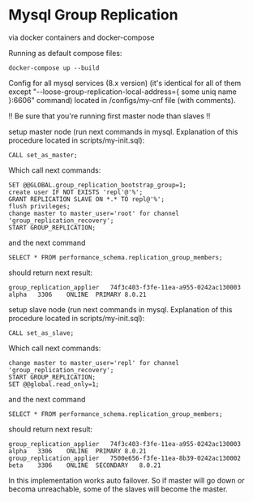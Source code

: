 # Mysql Group Replication

via docker containers and docker-compose

Running as default compose files:

    docker-compose up --build

Config for all mysql services (8.x version) (it's identical for all of them except "--loose-group-replication-local-address={ some uniq name }:6606" command)
located in /configs/my-cnf file (with comments).

!! Be sure that you're running first master node than slaves !!

setup master node (run next commands in mysql. Explanation of this procedure located in scripts/my-init.sql):

    CALL set_as_master;

Which call next commands:

    SET @@GLOBAL.group_replication_bootstrap_group=1;
    create user IF NOT EXISTS 'repl'@'%';
    GRANT REPLICATION SLAVE ON *.* TO repl@'%';
    flush privileges;
    change master to master_user='root' for channel 'group_replication_recovery';
    START GROUP_REPLICATION;

and the next command

    SELECT * FROM performance_schema.replication_group_members;

should return next result:

    group_replication_applier	74f3c403-f3fe-11ea-a955-0242ac130003	alpha	3306	ONLINE	PRIMARY	8.0.21

setup slave node (run next commands in mysql. Explanation of this procedure located in scripts/my-init.sql):

    CALL set_as_slave;

Which call next commands:

    change master to master_user='repl' for channel 'group_replication_recovery';
    START GROUP_REPLICATION;
    SET @@global.read_only=1;

and the next command

    SELECT * FROM performance_schema.replication_group_members;

should return next result:

    group_replication_applier	74f3c403-f3fe-11ea-a955-0242ac130003	alpha	3306	ONLINE	PRIMARY	8.0.21
    group_replication_applier	7500e656-f3fe-11ea-8b39-0242ac130002	beta	3306	ONLINE	SECONDARY	8.0.21

In this implementation works auto failover. So if master will go down or becoma unreachable, some of the slaves
will become the master.
